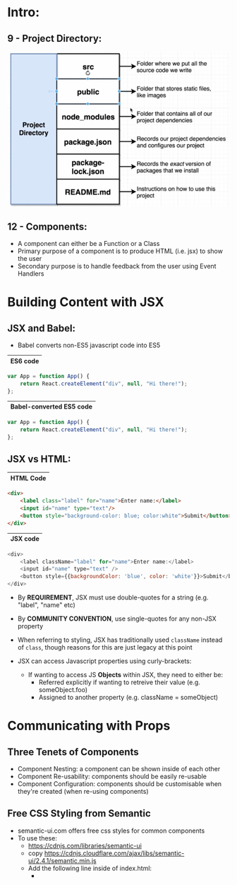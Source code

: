 # Intro:

## 9 - Project Directory:

![](notes_images/project_directory_structure.PNG)

## 12 - Components:
- A component can either be a Function or a Class
- Primary purpose of a component is to produce HTML (i.e. jsx) to show the user
- Secondary purpose is to handle feedback from the user using Event Handlers

# Building Content with JSX

## JSX and Babel:
- Babel converts non-ES5 javascript code into ES5

| ES6 code   |
|------------|
```js
var App = function App() {
    return React.createElement("div", null, "Hi there!");
};
```
| Babel-converted ES5 code   |
|----------------------------|
```js
var App = function App() {
    return React.createElement("div", null, "Hi there!");
};
```


## JSX vs HTML:
| HTML Code  |
|------------|
```html
<div>
    <label class="label" for="name">Enter name:</label>
    <input id="name" type="text"/>
    <button style="background-color: blue; color:white">Submit</button>
</div>
```
| JSX code   |
|------------|
```js
<div>
    <label className="label" for="name">Enter name:</label>
    <input id="name" type="text" />
    <button style={{backgroundColor: 'blue', color: 'white'}}>Submit</button>
</div>
```

- By **REQUIREMENT**, JSX must use double-quotes for a string (e.g. "label", "name" etc)
- By **COMMUNITY CONVENTION**, use single-quotes for any non-JSX property

- When referring to styling, JSX has traditionally used `className` instead of `class`, though reasons for this are just legacy at this point
- JSX can access Javascript properties using curly-brackets:
  - If wanting to access JS **Objects** within JSX, they need to either be:
    - Referred explicitly if wanting to retreive their value (e.g. someObject.foo)
    - Assigned to another property (e.g. className = someObject)


# Communicating with Props

## Three Tenets of Components
- Component Nesting: a component can be shown inside of each other
- Component Re-usability: components should be easily re-usable
- Component Configuration: components should be customisable when they're created (when re-using components)

## Free CSS Styling from Semantic
- semantic-ui.com offers free css styles for common components
- To use these:
  - https://cdnjs.com/libraries/semantic-ui
  - copy https://cdnjs.cloudflare.com/ajax/libs/semantic-ui/2.4.1/semantic.min.js
  - Add the following line inside <head> of index.html:
    - <link rel="stylesheet" href="https://cdnjs.cloudflare.com/ajax/libs/semantic-ui/2.4.1/semantic.min.css" />
